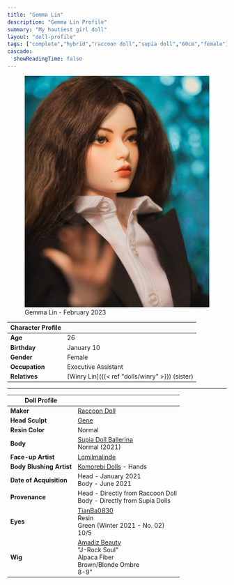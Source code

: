```yaml
---
title: "Gemma Lin"
description: "Gemma Lin Profile"
summary: "My hautiest girl doll"
layout: "doll-profile"
tags: ["complete","hybrid","raccoon doll","supia doll","60cm","female"]
cascade:
  showReadingTime: false
---
```

<div class="flex gap-4 flex-row flex-wrap">
  <div><figure><img src="featured.png" class="doll-profile-img" alt="A female doll with long brown hair wearing a white button up shirt with a black blazer" width="500"><figcaption>Gemma Lin - February 2023</figcaption></figure></div>
  <div>

| Character Profile | |
| ----- | ---|
| **Age** | 26 |
| **Birthday** | January 10 |
| **Gender** | Female |
| **Occupation** | Executive Assistant |
| **Relatives** | [Winry Lin]({{< ref "dolls/winry" >}}) (sister) |

---

| Doll Profile | |
| ----- | ---|
| **Maker** | [Raccoon Doll](http://www.raccoondoll.com/en_main.html) |
| **Head Sculpt** | [Gene](http://www.raccoondoll.com/product/gene-sd-head/300/?cate_no=93&display_group=1) |
| **Resin Color** | Normal |
| **Body** | [Supia Doll Ballerina](http://www.supiadollz.net/shop/step1.php?number=207&b_code=B20090827010216) <br> Normal (2021) |
| **Face-up Artist** | [Lomilmalinde](https://www.youtube.com/watch?v=fHxmWW_6-9Y) |
| **Body Blushing Artist** | [Komorebi Dolls](https://komorebidolls.com/) - Hands|
| **Date of Acquisition** | Head - January 2021 <br> Body - June 2021 |
| **Provenance** | Head - Directly from Raccoon Doll <br> Body - Directly from Supia Dolls |
| **Eyes** | [TianBa0830](https://www.instagram.com/tianba0830/) <br> Resin <br> Green (Winter 2021 - No. 02) <br> 10/5 |
| **Wig** | [Amadiz Beauty](https://www.amadiz.art/) <br> "J-Rock Soul" <br> Alpaca Fiber <br> Brown/Blonde Ombre <br> 8-9" |

  </div>
</div>